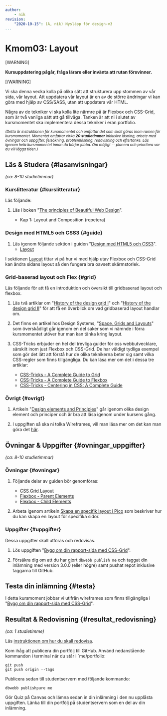 ```yaml
---
author:
    - nik
revision:
    "2020-10-15": (A, nik) Nysläpp för design-v3
...
```

Kmom03: Layout
====================================

[WARNING]

**Kursuppdatering pågår, fråga lärare eller invänta att rutan försvinner.**

[/WARNING]

Vi ska denna vecka kolla på olika sätt att strukturera upp stommen av vår sida, vår layout. Att uppdatera vår layout är en av de större ändringar vi kan göra med hjälp av CSS/SASS, utan att uppdatera vår HTML.

Några av de tekniker vi ska kolla lite närmre på är Flexbox och CSS-Grid, som är två vanliga sätt att gå tillväga. Tanken är att ni i slutet av kursmomentet ska implementera dessa tekniker i eran portfolio.

<small><i>(Detta är instruktionen för kursmomentet och omfattar det som skall göras inom ramen för kursmomentet. Momentet omfattar cirka **20 studietimmar** inklusive läsning, arbete med övningar och uppgifter, felsökning, problemlösning, redovisning och eftertanke. Läs igenom hela kursmomentet innan du börjar jobba. Om möjligt -- planera och prioritera var du vill lägga tiden.)</i></small>

Läs & Studera  {#lasanvisningar}
---------------------------------

*(ca: 8-10 studietimmar)*

### Kurslitteratur  {#kurslitteratur}

Läs följande:

1. Läs i boken "[The principles of Beautiful Web Design](kunskap/boken-the-principles-of-beautiful-web-design)".

    * Kap 1: Layout and Composition (repetera)

### Design med HTML5 och CSS3  {#guide}

1. Läs igenom följande sektion i guiden "[Design med HTML5 och CSS3](guide/design-med-html5-och-css3)".
    * [Layout](guide/design-med-html5-och-css3/layout)

I sektionen [Layout](guide/design-med-html5-och-css3/layout) tittar vi på hur vi med hjälp utav Flexbox och CSS-Grid kan ändra sidans layout så den fungera bra oavsett skärmstorlek.

### Grid-baserad layout och Flex {#grid}

Läs följande för att få en introduktion och översikt till gridbaserad layout och flexbox.

1. Läs två artiklar om "[History of the design grid I](https://99designs.com/blog/tips/history-of-the-grid-part-1/)" och "[History of the design grid II](https://blog.99cluster.com/blog/tips/history-of-the-grid-part-2/)" för att få en överblick om vad gridbaserad layout handlar om.

1. Det finns en artikel hos Design Systems, "[Space, Grids and Layouts](https://www.designsystems.com/space-grids-and-layouts/)" som överskådligt går igenom en del saker som vi nämnde i förra kursmomentet utöver hur man kan tänka kring layout.

1. CSS-Tricks erbjuder en hel del trevliga guider för oss webbutvecklare, särskilt inom just Flexbox och CSS-Grid. De har väldigt tydliga exempel som gör det lätt att förstå hur de olika teknikerna beter sig samt vilka CSS-regler som finns tillgängliga. Du kan läsa mer om det i dessa tre artiklar:
    * [CSS-Tricks - A Complete Guide to Grid](https://css-tricks.com/snippets/css/complete-guide-grid/)
    * [CSS-Tricks - A Complete Guide to Flexbox](https://css-tricks.com/snippets/css/a-guide-to-flexbox/)
    * [CSS-Tricks - Centering in CSS: A Complete Guide](https://css-tricks.com/centering-css-complete-guide/)

### Övrigt {#ovrigt}

1. Artikeln "[Design elements and Principles](https://www.canva.com/learn/design-elements-principles/)" går igenom olika design element och principer och är bra att läsa igenom under kursens gång.

1. I uppgiften så ska ni tolka Wireframes, vill man läsa mer om det kan man göra det [här](https://en.wikipedia.org/wiki/Website_wireframe).

Övningar & Uppgifter  {#ovningar_uppgifter}
-------------------------------------------

*(ca: 8-10 studietimmar)*

### Övningar {#ovningar}

1. Följande delar av guiden bör genomföras:
    * [CSS Grid Layout](guide/design-med-html5-och-css3/css-grid-layout)
    * [Flexbox - Parent Elements](guide/design-med-html5-och-css3/flexbox)
    * [Flexbox - Child Elements](guide/design-med-html5-och-css3/flexbox-del2)

1. Arbeta igenom artikeln [Skapa en specifik layout i Pico](kunskap/skapa-en-specifik-layout-i-pico) som beskriver hur du kan skapa en layout för specifika sidor.

### Uppgifter {#uppgifter}

Dessa uppgifter skall utföras och redovisas.

1. Lös uppgiften "[Bygg om din rapport-sida med CSS-Grid](uppgift/bygg-om-din-rapport-css-grid)".

1. Försäkra dig om att du har gjort `dbwebb publish me` och taggat din inlämning med version 3.0.0 (eller högre) samt pushat repot inklusive taggarna till GitHub.

Testa din inlämning {#testa}
-----------------------------------------------

I detta kursmoment jobbar vi utifrån wireframes som finns tillgängliga i "[Bygg om din rapport-sida med CSS-Grid](uppgift/bygg-om-din-rapport-css-grid)".

Resultat & Redovisning  {#resultat_redovisning}
-----------------------------------------------

*(ca: 1 studietimme)*

Läs [instruktionen om hur du skall redovisa](./../redovisa).

Kom ihåg att publicera din portfölj till GitHub. Använd nedanstående kommandon i terminal när du står i `me/portfolio:

```shell
git push
git push origin --tags
```

Publicera sedan till studentservern med följande kommando:

```shell
dbwebb publishpure me
```

Gör Quiz på Canvas och lämna sedan in din inlämning i den nu upplåsta uppgiften. Länka till din portfölj på studentservern som en del av din inlämning.

